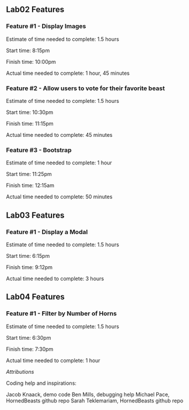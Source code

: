 
## Lab02 Features

### Feature #1 - Display Images

Estimate of time needed to complete: 1.5 hours

Start time: 8:15pm

Finish time: 10:00pm

Actual time needed to complete: 1 hour, 45 minutes

### Feature #2 - Allow users to vote for their favorite beast

Estimate of time needed to complete: 1.5 hours

Start time: 10:30pm

Finish time: 11:15pm

Actual time needed to complete: 45 minutes

### Feature #3 - Bootstrap

Estimate of time needed to complete: 1 hour

Start time: 11:25pm

Finish time: 12:15am

Actual time needed to complete: 50 minutes

## Lab03 Features

### Feature #1 - Display a Modal

Estimate of time needed to complete: 1.5 hours

Start time: 6:15pm

Finish time: 9:12pm

Actual time needed to complete: 3 hours

## Lab04 Features

### Feature #1 - Filter by Number of Horns

Estimate of time needed to complete: 1.5 hours

Start time: 6:30pm

Finish time: 7:30pm

Actual time needed to complete: 1 hour


*Attributions*

Coding help and inspirations:

Jacob Knaack, demo code
Ben Mills, debugging help
Michael Pace, HornedBeasts github repo
Sarah Teklemariam, HornedBeasts github repo



